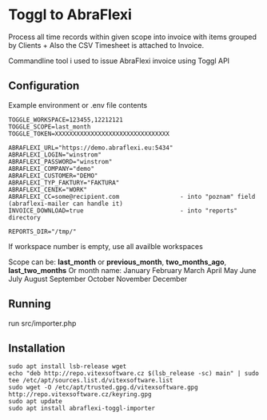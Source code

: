 Toggl to AbraFlexi
=================


Process all time records within given scope into invoice with items grouped by Clients + Also the CSV Timesheet is attached to Invoice.


Commandline tool i used to issue AbraFlexi invoice using Toggl API



Configuration
-------------


Example environment or .env file contents 

```
TOGGLE_WORKSPACE=123455,12212121
TOGGLE_SCOPE=last_month
TOGGLE_TOKEN=XXXXXXXXXXXXXXXXXXXXXXXXXXXXXXXX

ABRAFLEXI_URL="https://demo.abraflexi.eu:5434"
ABRAFLEXI_LOGIN="winstrom"
ABRAFLEXI_PASSWORD="winstrom"
ABRAFLEXI_COMPANY="demo"
ABRAFLEXI_CUSTOMER="DEMO"
ABRAFLEXI_TYP_FAKTURY="FAKTURA"
ABRAFLEXI_CENIK="WORK"
ABRAFLEXI_CC=some@recipient.com                 - into "poznam" field (abraflexi-mailer can handle it)
INVOICE_DOWNLOAD=true                           - into "reports" directory

REPORTS_DIR="/tmp/"
```

If workspace number is empty, use all availble workspaces 

Scope can be: **last_month** or  **previous_month**, **two_months_ago**, **last_two_months**
Or month name:     January    February    March    April    May    June    July    August    September    October    November    December

Running
-------

run src/importer.php


Installation
------------

```shell
sudo apt install lsb-release wget
echo "deb http://repo.vitexsoftware.cz $(lsb_release -sc) main" | sudo tee /etc/apt/sources.list.d/vitexsoftware.list
sudo wget -O /etc/apt/trusted.gpg.d/vitexsoftware.gpg http://repo.vitexsoftware.cz/keyring.gpg
sudo apt update
sudo apt install abraflexi-toggl-importer
```	    




